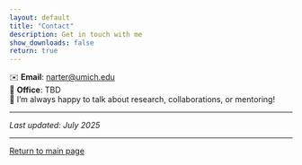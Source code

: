 ```yaml
---
layout: default
title: "Contact"
description: Get in touch with me
show_downloads: false
return: true
---
```


✉️ **Email**: <a href="mailto:narter@umich.edu">narter@umich.edu</a>  
📍 **Office**: TBD  
💬 I’m always happy to talk about research, collaborations, or mentoring!

---

_Last updated: July 2025_

---

[Return to main page](https://ynarter.github.io/)
